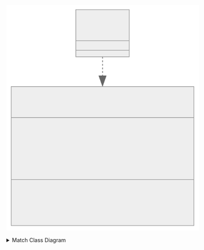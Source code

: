 
![Match Class Diagram](Figures/match.svg)
<details>
    <summary>Match Class Diagram</summary>
    
```mermaid
    classDiagram
    class IMatch{
        <<interface>>
        int NumberOfGames
        IGame CurrentGame
        IReadOnlyList~IGame~ playedGames
        IReadOnlyDictionary~TPlayer, int~ Score 
        Forfeit() bool
        OfferDraw() bool
        AcceptDraw() bool
    }
```
</details>
